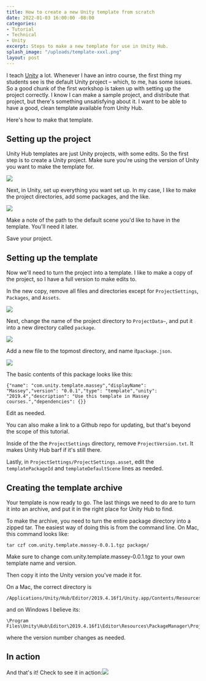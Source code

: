 ```yaml
---
title: How to create a new Unity template from scratch
date: 2022-01-03 16:00:00 -08:00
categories:
- Tutorial
- Technical
- Unity
excerpt: Steps to make a new template for use in Unity Hub.
splash_image: "/uploads/template-xxxl.png"
layout: post
---
```


I teach [Unity](http://www.unity3d.com/) a lot. Whenever I have an intro course, the first thing my students see is the default Unity project – which, to me, has some issues. So a good chunk of the first workshop is taken up with setting up the project correctly. I know I can make a sample project, and distribute that project, but there's something unsatisfying about it. I want to be able to have a good, clean template available from Unity Hub.

Here's how to make that template.

## Setting up the project

Unity Hub templates are just Unity projects, with some edits. So the first step is to create a Unity project. Make sure you're using the version of Unity you want to make the template for.

![](/uploads/2022-01-04-unitytemplate_02.png)

Next, in Unity, set up everything you want set up. In my case, I like to make the project directories, add some packages, and the like.

![](/uploads/2022-01-04-unitytemplate_03.png)

Make a note of the path to the default scene you'd like to have in the template. You'll need it later.

Save your project.

## Setting up the template

Now we'll need to turn the project into a template. I like to make a copy of the project, so I have a full version to make edits to.

In the new copy, remove all files and directories except for `ProjectSettings`, `Packages`, and `Assets`.

![](/uploads/2022-01-04-unitytemplate_04.png)

Next, change the name of the project directory to `ProjectData~`, and put it into a new directory called `package`.

![](/uploads/2022-01-04-unitytemplate_05.png)

Add a new file to the topmost directory, and name it`package.json`.

![](/uploads/2022-01-04-unitytemplate_06.png)

The basic contents of this package looks like this:

    {"name": "com.unity.template.massey","displayName": "Massey","version": "0.0.1","type": "template","unity": "2019.4","description": "Use this template in Massey courses.","dependencies": {}}

Edit as needed.

You can also make a link to a Github repo for updating, but that's beyond the scope of this tutorial.

Inside of the the `ProjectSettings` directory, remove `ProjectVersion.txt`. It makes Unity Hub barf if it's still there.

Lastly, in `ProjectSettings/ProjectSettings.asset`, edit the `templatePackageId` and `templateDefaultScene` lines as needed.

## Creating the template archive

Your template is now ready to go. The last things we need to do are to turn it into an archive, and put it in the right place for Unity Hub to find.

To make the archive, you need to turn the entire package directory into a zipped tar. The easiest way of doing this is from the command line. On Mac, this command looks like:

    tar czf com.unity.template.massey-0.0.1.tgz package/

Make sure to change com.unity.template.massey-0.0.1.tgz to your own template name and version.

Then copy it into the Unity version you've made it for.

On a Mac, the correct directory is

    /Applications/Unity/Hub/Editor/2019.4.16f1/Unity.app/Contents/Resources/PackageManager/ProjectTemplates

and on Windows I believe its:

    \Program Files\Unity\Hub\Editor\2019.4.16f1\Editor\Resources\PackageManager\ProjectTemplates

where the version number changes as needed.

## In action

And that's it! Check to see it in action:![](/uploads/2022-01-04-unitytemplate_01.png)